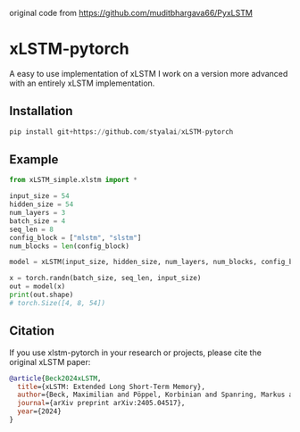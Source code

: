 original code from https://github.com/muditbhargava66/PyxLSTM
# xLSTM-pytorch
A easy to use implementation of xLSTM
I work on a version more advanced with an entirely xLSTM implementation.

## Installation
```python
pip install git+https://github.com/styalai/xLSTM-pytorch
```
## Example

```python
from xLSTM_simple.xlstm import *

input_size = 54
hidden_size = 54
num_layers = 3
batch_size = 4
seq_len = 8
config_block = ["mlstm", "slstm"]
num_blocks = len(config_block)

model = xLSTM(input_size, hidden_size, num_layers, num_blocks, config_block)

x = torch.randn(batch_size, seq_len, input_size)
out = model(x)
print(out.shape)
# torch.Size([4, 8, 54])
```

## Citation

If you use xlstm-pytorch in your research or projects, please cite the original xLSTM paper:

```bibtex
@article{Beck2024xLSTM,
  title={xLSTM: Extended Long Short-Term Memory},
  author={Beck, Maximilian and Pöppel, Korbinian and Spanring, Markus and Auer, Andreas and Prudnikova, Oleksandra and Kopp, Michael and Klambauer, Günter and Brandstetter, Johannes and Hochreiter, Sepp},
  journal={arXiv preprint arXiv:2405.04517},
  year={2024}
}
```
